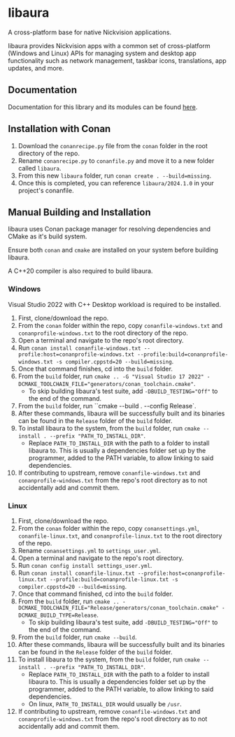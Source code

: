 # libaura

A cross-platform base for native Nickvision applications.

libaura provides Nickvision apps with a common set of cross-platform (Windows and Linux) APIs for managing system and desktop app functionality such as network management, taskbar icons, translations, app updates, and more.

## Documentation

Documentation for this library and its modules can be found [here](/docs).

## Installation with Conan

1. Download the `conanrecipe.py` file from the `conan` folder in the root directory of the repo.
1. Rename `conanrecipe.py` to `conanfile.py` and move it to a new folder called `libaura`.
1. From this new `libaura` folder, run `conan create . --build=missing`.
1. Once this is completed, you can reference `libaura/2024.1.0` in your project's conanfile.

## Manual Building and Installation
libaura uses Conan package manager for resolving dependencies and CMake as it's build system.

Ensure both `conan` and `cmake` are installed on your system before building libaura.

A C++20 compiler is also required to build libaura.

### Windows
Visual Studio 2022 with C++ Desktop workload is required to be installed.

1. First, clone/download the repo.
1. From the `conan` folder within the repo, copy `conanfile-windows.txt` and `conanprofile-windows.txt` to the root directory of the repo.
1. Open a terminal and navigate to the repo's root directory.
1. Run `conan install conanfile-windows.txt --profile:host=conanprofile-windows.txt --profile:build=conanprofile-windows.txt -s compiler.cppstd=20 --build=missing`.
1. Once that command finishes, cd into the `build` folder.
1. From the `build` folder, run `cmake .. -G "Visual Studio 17 2022" -DCMAKE_TOOLCHAIN_FILE="generators/conan_toolchain.cmake"`.
    - To skip building libaura's test suite, add `-DBUILD_TESTING="Off"` to the end of the command.
1. From the `build` folder, run ``cmake --build . --config Release`.
1. After these commands, libaura will be successfully built and its binaries can be found in the `Release` folder of the `build` folder.
1. To install libaura to the system, from the `build` folder, run `cmake --install . --prefix "PATH_TO_INSTALL_DIR"`.
    - Replace `PATH_TO_INSTALL_DIR` with the path to a folder to install libaura to. This is usually a dependencies folder set up by the programmer, added to the PATH variable, to allow linking to said dependencies.
1. If contributing to upstream, remove `conanfile-windows.txt` and `conanprofile-windows.txt` from the repo's root directory as to not accidentally add and commit them.

### Linux
1. First, clone/download the repo.
1. From the `conan` folder within the repo, copy `conansettings.yml`, `conanfile-linux.txt`, and `conanprofile-linux.txt` to the root directory of the repo.
1. Rename `conansettings.yml` to `settings_user.yml`.
1. Open a terminal and navigate to the repo's root directory.
1. Run `conan config install settings_user.yml`.
1. Run `conan install conanfile-linux.txt --profile:host=conanprofile-linux.txt --profile:build=conanprofile-linux.txt -s compiler.cppstd=20 --build=missing`.
1. Once that command finished, cd into the `build` folder.
1. From the `build` folder, run `cmake .. -DCMAKE_TOOLCHAIN_FILE="Release/generators/conan_toolchain.cmake" -DCMAKE_BUILD_TYPE=Release`.
    - To skip building libaura's test suite, add `-DBUILD_TESTING="Off"` to the end of the command.
1. From the `build` folder, run `cmake --build`.
1. After these commands, libaura will be successfully built and its binaries can be found in the `Release` folder of the `build` folder.
1. To install libaura to the system, from the `build` folder, run `cmake --install . --prefix "PATH_TO_INSTALL_DIR"`.
    - Replace `PATH_TO_INSTALL_DIR` with the path to a folder to install libaura to. This is usually a dependencies folder set up by the programmer, added to the PATH variable, to allow linking to said dependencies.
    - On linux, `PATH_TO_INSTALL_DIR` would usually be `/usr`.
1. If contributing to upstream, remove `conanfile-windows.txt` and `conanprofile-windows.txt` from the repo's root directory as to not accidentally add and commit them.
